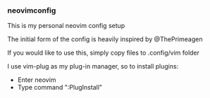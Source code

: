 ### neovimconfig

This is my personal neovim config setup

The initial form of the config is heavily inspired by @ThePrimeagen

If you would like to use this, simply copy files to .config/vim folder

I use vim-plug as my plug-in manager, so to install plugins:
- Enter neovim
- Type command ":PlugInstall"
